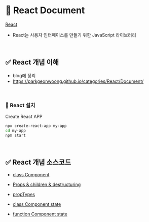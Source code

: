 # 📌 React Document

[React](https://ko.reactjs.org/)

- React는 사용자 인터페이스를 만들기 위한 JavaScript 라이브러리

<br>

## ✅ React 개념 이해

- blog에 정리
- https://parkgeonwoong.github.io/categories/React/Document/

<br>

### 🔸 React 설치

Create React APP

```bash
npx create-react-app my-app
cd my-app
npm start
```

<br>

## ✅ React 개념 소스코드

- [class Component](https://github.com/parkgeonwoong/document-react/commit/2aad81d0814b5552b01bb4e0d3b6ad7760c078a0)

- [Props & children & destructuring](https://github.com/parkgeonwoong/document-react/commit/df5cbf2be48621ad6673e25dedebf54dda239341)

- [propTypes](https://github.com/parkgeonwoong/document-react/commit/cc1c8c206ed97137e6e5f27b7aef0d2987414331)

- [class Component state](https://github.com/parkgeonwoong/document-react/commit/0409cbb5d2c2cfd0332ee4a977cf639b30d44f59)

- [function Component state](https://github.com/parkgeonwoong/document-react/commit/4dd5b3b1680239765e0375de066bc4a429300fc6)
